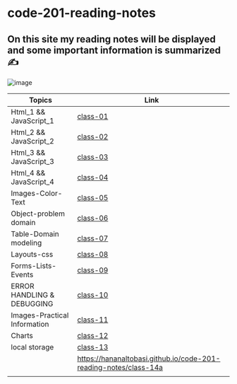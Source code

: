 # code-201-reading-notes 	
## On this site my reading notes will be displayed and some important information is summarized :writing_hand:	

![image](https://img.lovepik.com/photo/40006/9861.jpg_wh860.jpg)

| Topics  | Link  |
|---|---|
| Html_1 && JavaScript_1 | [class-01](https://hananaltobasi.github.io/code-201-reading-notes/class-01) | 
| Html_2 && JavaScript_2 | [class-02](https://hananaltobasi.github.io/code-201-reading-notes/class-02) |
| Html_3 && JavaScript_3 | [class-03](https://hananaltobasi.github.io/code-201-reading-notes/class-03) | 
| Html_4 && JavaScript_4 | [class-04](https://hananaltobasi.github.io/code-201-reading-notes/class-04) |
| Images-Color-Text | [class-05](https://hananaltobasi.github.io/code-201-reading-notes/class-05) |  
| Object-problem domain | [class-06](https://hananaltobasi.github.io/code-201-reading-notes/class-06) |
| Table-Domain modeling | [class-07](https://hananaltobasi.github.io/code-201-reading-notes/class-07) | 
|  Layouts-css |  [class-08](https://hananaltobasi.github.io/code-201-reading-notes/class-08) |
|  Forms-Lists-Events | [class-09](https://hananaltobasi.github.io/code-201-reading-notes/class-09)  |  
|  ERROR HANDLING & DEBUGGING |  [class-10](https://hananaltobasi.github.io/code-201-reading-notes/class-10) |
| Images-Practical Information | [class-11](https://hananaltobasi.github.io/code-201-reading-notes/class-11) |
| Charts | [class-12](https://hananaltobasi.github.io/code-201-reading-notes/class-12)| 
| local storage | [class-13](https://hananaltobasi.github.io/code-201-reading-notes/class-13)  |
|   | https://hananaltobasi.github.io/code-201-reading-notes/class-14a  |  
|   |   |
